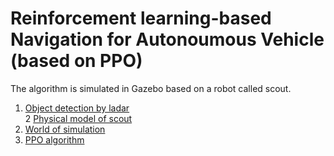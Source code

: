 # Reinforcement learning-based Navigation for Autonoumous Vehicle (based on PPO)
The algorithm is simulated in Gazebo based on a robot called scout.  
1. [Object detection by ladar](./vlp_fir/)  
2 [Physical model of scout](./scout/description/)  
3. [World of simulation](./scout/gazebo/worlds/)  
4. [PPO algorithm](./scout/src)  
